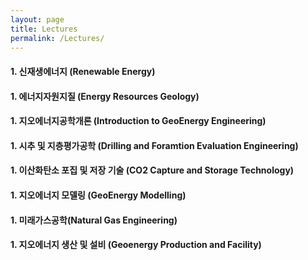 ```yaml
---
layout: page
title: Lectures
permalink: /Lectures/
---
```


#### 1. 신재생에너지 (Renewable Energy)

#### 1. 에너지자원지질 (Energy Resources Geology)

#### 1. 지오에너지공학개론 (Introduction to GeoEnergy Engineering)

#### 1. 시추 및 지층평가공학 (Drilling and Foramtion Evaluation Engineering)

#### 1. 이산화탄소 포집 및 저장 기술 (CO2 Capture and Storage Technology)

#### 1. 지오에너지 모델링 (GeoEnergy Modelling)

#### 1. 미래가스공학(Natural Gas Engineering)

#### 1. 지오에너지 생산 및 설비 (Geoenergy Production and Facility)

